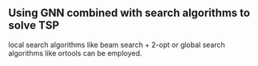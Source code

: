 ## Using GNN combined with search algorithms to solve TSP
local search algorithms like beam search + 2-opt or global search algorithms like ortools can be employed.

